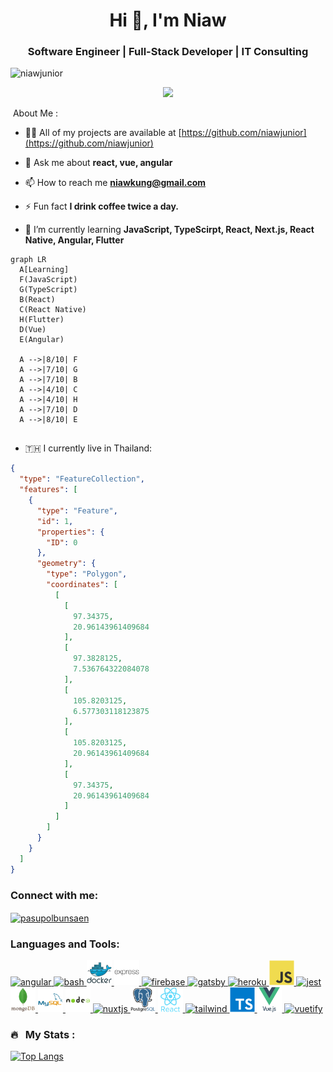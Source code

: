 <h1 align="center">Hi 👋, I'm Niaw</h1>
<h3 align="center">Software Engineer | Full-Stack Developer | IT Consulting</h3>

<p align="left"> <img src="https://komarev.com/ghpvc/?username=niawjunior&label=Profile%20views&color=0e75b6&style=flat" alt="niawjunior" /> </p>

<p align="center"><img src="https://media.tenor.com/V6n6v8qdRn0AAAAM/typing-fast-typing.gif" width="100" height="auto"  /></p>

&nbsp;About Me :

- 👨‍💻 All of my projects are available at [https://github.com/niawjunior](https://github.com/niawjunior)

- 💬 Ask me about **react, vue, angular**

- 📫 How to reach me **niawkung@gmail.com**

- ⚡ Fun fact **I drink coffee twice a day.**

- 🌱 I’m currently learning **JavaScript, TypeScirpt, React, Next.js, React Native, Angular, Flutter**

```mermaid
graph LR
  A[Learning]
  F(JavaScript)
  G(TypeScript)
  B(React)
  C(React Native)
  H(Flutter)
  D(Vue)
  E(Angular)

  A -->|8/10| F
  A -->|7/10| G
  A -->|7/10| B
  A -->|4/10| C
  A -->|4/10| H
  A -->|7/10| D
  A -->|8/10| E


```

- 🇹🇭 I currently live in Thailand:

```geojson
{
  "type": "FeatureCollection",
  "features": [
    {
      "type": "Feature",
      "id": 1,
      "properties": {
        "ID": 0
      },
      "geometry": {
        "type": "Polygon",
        "coordinates": [
          [
            [
              97.34375,
              20.96143961409684
            ],
            [
              97.3828125,
              7.536764322084078
            ],
            [
              105.8203125,
              6.577303118123875
            ],
            [
              105.8203125,
              20.96143961409684
            ],
            [
              97.34375,
              20.96143961409684
            ]
          ]
        ]
      }
    }
  ]
}
```

<h3 align="left">Connect with me:</h3>
<p align="left">
<a href="https://linkedin.com/in/pasupolbunsaen" target="blank"><img align="center" src="https://raw.githubusercontent.com/rahuldkjain/github-profile-readme-generator/master/src/images/icons/Social/linked-in-alt.svg" alt="pasupolbunsaen" height="30" width="40" /></a>
</p>

<h3 align="left">Languages and Tools:</h3>
<p align="left"> <a href="https://angular.io" target="_blank" rel="noreferrer"> <img src="https://angular.io/assets/images/logos/angular/angular.svg" alt="angular" width="40" height="40"/> </a> <a href="https://www.gnu.org/software/bash/" target="_blank" rel="noreferrer"> <img src="https://www.vectorlogo.zone/logos/gnu_bash/gnu_bash-icon.svg" alt="bash" width="40" height="40"/> </a> <a href="https://www.docker.com/" target="_blank" rel="noreferrer"> <img src="https://raw.githubusercontent.com/devicons/devicon/master/icons/docker/docker-original-wordmark.svg" alt="docker" width="40" height="40"/> </a> <a href="https://expressjs.com" target="_blank" rel="noreferrer"> <img src="https://raw.githubusercontent.com/devicons/devicon/master/icons/express/express-original-wordmark.svg" alt="express" width="40" height="40"/> </a> <a href="https://firebase.google.com/" target="_blank" rel="noreferrer"> <img src="https://www.vectorlogo.zone/logos/firebase/firebase-icon.svg" alt="firebase" width="40" height="40"/> </a> <a href="https://www.gatsbyjs.com/" target="_blank" rel="noreferrer"> <img src="https://www.vectorlogo.zone/logos/gatsbyjs/gatsbyjs-icon.svg" alt="gatsby" width="40" height="40"/> </a> <a href="https://heroku.com" target="_blank" rel="noreferrer"> <img src="https://www.vectorlogo.zone/logos/heroku/heroku-icon.svg" alt="heroku" width="40" height="40"/> </a> <a href="https://developer.mozilla.org/en-US/docs/Web/JavaScript" target="_blank" rel="noreferrer"> <img src="https://raw.githubusercontent.com/devicons/devicon/master/icons/javascript/javascript-original.svg" alt="javascript" width="40" height="40"/> </a> <a href="https://jestjs.io" target="_blank" rel="noreferrer"> <img src="https://www.vectorlogo.zone/logos/jestjsio/jestjsio-icon.svg" alt="jest" width="40" height="40"/> </a> <a href="https://www.mongodb.com/" target="_blank" rel="noreferrer"> <img src="https://raw.githubusercontent.com/devicons/devicon/master/icons/mongodb/mongodb-original-wordmark.svg" alt="mongodb" width="40" height="40"/> </a> <a href="https://www.mysql.com/" target="_blank" rel="noreferrer"> <img src="https://raw.githubusercontent.com/devicons/devicon/master/icons/mysql/mysql-original-wordmark.svg" alt="mysql" width="40" height="40"/> </a> <a href="https://nodejs.org" target="_blank" rel="noreferrer"> <img src="https://raw.githubusercontent.com/devicons/devicon/master/icons/nodejs/nodejs-original-wordmark.svg" alt="nodejs" width="40" height="40"/> </a> <a href="https://nuxtjs.org/" target="_blank" rel="noreferrer"> <img src="https://www.vectorlogo.zone/logos/nuxtjs/nuxtjs-icon.svg" alt="nuxtjs" width="40" height="40"/> </a> <a href="https://www.postgresql.org" target="_blank" rel="noreferrer"> <img src="https://raw.githubusercontent.com/devicons/devicon/master/icons/postgresql/postgresql-original-wordmark.svg" alt="postgresql" width="40" height="40"/> </a> <a href="https://reactjs.org/" target="_blank" rel="noreferrer"> <img src="https://raw.githubusercontent.com/devicons/devicon/master/icons/react/react-original-wordmark.svg" alt="react" width="40" height="40"/> </a> <a href="https://tailwindcss.com/" target="_blank" rel="noreferrer"> <img src="https://www.vectorlogo.zone/logos/tailwindcss/tailwindcss-icon.svg" alt="tailwind" width="40" height="40"/> </a> <a href="https://www.typescriptlang.org/" target="_blank" rel="noreferrer"> <img src="https://raw.githubusercontent.com/devicons/devicon/master/icons/typescript/typescript-original.svg" alt="typescript" width="40" height="40"/> </a> <a href="https://vuejs.org/" target="_blank" rel="noreferrer"> <img src="https://raw.githubusercontent.com/devicons/devicon/master/icons/vuejs/vuejs-original-wordmark.svg" alt="vuejs" width="40" height="40"/> </a> <a href="https://vuetifyjs.com/en/" target="_blank" rel="noreferrer"> <img src="https://bestofjs.org/logos/vuetify.svg" alt="vuetify" width="40" height="40"/> </a> </p>

### 🔥 &nbsp; My Stats :

[![Top Langs](https://github-readme-stats.vercel.app/api/top-langs/?username=niawjunior&layout=compact&theme=vision-friendly-dark)](https://github.com/niawjunior)
